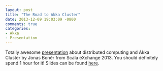 ```yaml
---
layout: post
title: "The Road to Akka Cluster"
date: 2013-12-09 19:03:09 -0800
comments: true
categories:
- Akka
- Presentation
---
```


Totally awesome [presentation](http://skillsmatter.com/podcast/home/jonas-boner) about distributed computing and Akka Cluster by Jonas Bonér from Scala eXchange 2013. You should definitely spend 1 hour for it! Slides can be found [here](http://www.slideshare.net/jboner/the-road-to-akka-cluster-and-beyond).
